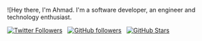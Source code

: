 ![Hey there, I'm Ahmad. I'm a software developer, an engineer and technology enthusiast.

[![Twitter Followers](https://img.shields.io/twitter/follow/rufaiAhmadd?color=0E7FC0&logo=twitter&style=for-the-badge&label=Twitter)](https://twitter.com/rufaiAhmadd) &nbsp; [![GitHub followers](https://img.shields.io/github/followers/EngrTactics?logo=GitHub&style=for-the-badge)](https://github.com/EngrTactics) &nbsp; [![GitHub Stars](https://img.shields.io/github/stars/EngrTactics?logo=github&style=for-the-badge)](https://github.com/EngrTactics) &nbsp;
